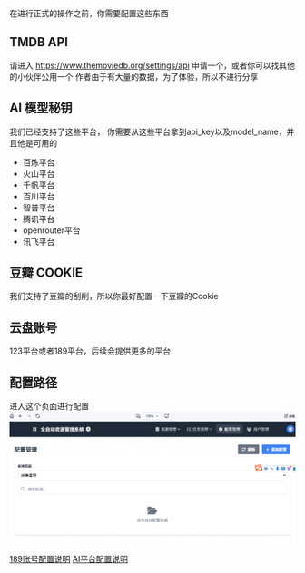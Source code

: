 
在进行正式的操作之前，你需要配置这些东西

## TMDB API
请进入 https://www.themoviedb.org/settings/api  申请一个，或者你可以找其他的小伙伴公用一个
作者由于有大量的数据，为了体验，所以不进行分享

## AI 模型秘钥
我们已经支持了这些平台， 你需要从这些平台拿到api_key以及model_name，并且他是可用的
- 百炼平台
- 火山平台
- 千帆平台
- 百川平台
- 智普平台
- 腾讯平台
- openrouter平台
- 讯飞平台

## 豆瓣 COOKIE
我们支持了豆瓣的刮削，所以你最好配置一下豆瓣的Cookie


## 云盘账号
123平台或者189平台，后续会提供更多的平台

## 配置路径
进入这个页面进行配置
![img.png](img.png)

[189账号配置说明](/其他/189网盘配置说明.md)
[AI平台配置说明](/其他/AI平台配置说明.md)
